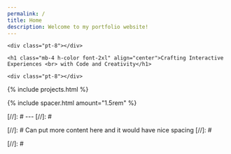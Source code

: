 ```yaml
---
permalink: /
title: Home
description: Welcome to my portfolio website!
---
```


<div class="content flex flex-column justify-items-center align-items-center">
    <object style="max-width: 75%;" data="/assets/images/CameronMeyer_Logo_Full.svg" type="image/svg+xml"></object>  
    
    <div class="pt-8"></div>

    <h1 class="mb-4 h-color font-2xl" align="center">Crafting Interactive Experiences <br> with Code and Creativity</h1>

    <div class="pt-8"></div>
</div>

{% include projects.html %}

{% include spacer.html amount="1.5rem" %}

[//]: # ---
[//]: # <div class="pt-6"></div>
[//]: # Can put more content here and it would have nice spacing
[//]: # <div class="pt-8 lg:pt-12"></div>

[//]: # <div class="pt-8"></div>